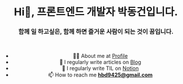 <h1 align="center">Hi👋, 프론트엔드 개발자 박동건입니다. </h1>
<h3 align="center">함께 일 하고싶은, 함께 하면 즐거운 사람이 되는 것이 꿈입니다.</h3>

<br/>

<div align="center">
 
 - 👨‍💻 About me at [Profile](https://my.surfit.io/w/652599610)
 - 📝 I regularly write articles on [Blog](https://parklego.tistory.com/)
 - 📝 I regularly write TIL on [Notion](https://www.notion.so/parklego/95a04974aa47476e9930ba3b214441a8)
 -  📫 How to reach me **hbd9425@gmail.com**
</div>


<br/>
<br/>
<br/>







